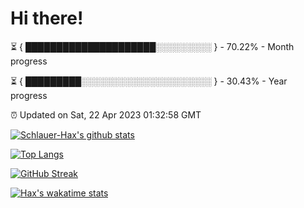 # Hi there!

⏳ { █████████████████████░░░░░░░░░ } - 70.22% - Month progress

⏳ { █████████░░░░░░░░░░░░░░░░░░░░░ } - 30.43% - Year progress

⏰ Updated on Sat, 22 Apr 2023 01:32:58 GMT


[![Schlauer-Hax's github stats](https://github-readme-stats.vercel.app/api?username=Schlauer-Hax&show_icons=true&theme=dark&count_private=true)](https://github.com/Schlauer-Hax)


[![Top Langs](https://github-readme-stats.vercel.app/api/top-langs/?username=Schlauer-Hax&layout=compact&theme=dark)](https://github.com/Schlauer-Hax?tab=repositories)

[![GitHub Streak](https://streak-stats.demolab.com?user=Schlauer-Hax&theme=dark)](https://git.io/streak-stats)

[![Hax's wakatime stats](https://github-readme-stats.vercel.app/api/wakatime?username=Hax&theme=dark)](https://wakatime.com/@Hax)

